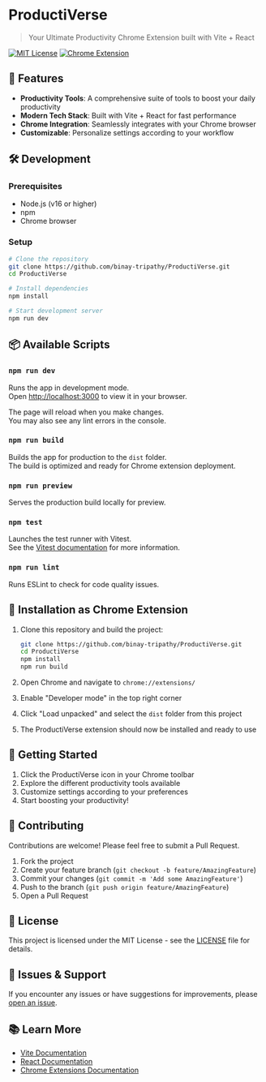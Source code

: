 # ProductiVerse

> Your Ultimate Productivity Chrome Extension built with Vite + React

[![MIT License](https://img.shields.io/badge/License-MIT-green.svg)](https://choosealicense.com/licenses/mit/)
[![Chrome Extension](https://img.shields.io/badge/Chrome-Extension-blue.svg)](https://chrome.google.com/webstore)

## 🚀 Features

- **Productivity Tools**: A comprehensive suite of tools to boost your daily productivity
- **Modern Tech Stack**: Built with Vite + React for fast performance
- **Chrome Integration**: Seamlessly integrates with your Chrome browser
- **Customizable**: Personalize settings according to your workflow

## 🛠️ Development

### Prerequisites

- Node.js (v16 or higher)
- npm
- Chrome browser

### Setup

```bash
# Clone the repository
git clone https://github.com/binay-tripathy/ProductiVerse.git
cd ProductiVerse

# Install dependencies
npm install

# Start development server
npm run dev
```

## 📦 Available Scripts

### `npm run dev`

Runs the app in development mode.\
Open [http://localhost:3000](http://localhost:3000) to view it in your browser.

The page will reload when you make changes.\
You may also see any lint errors in the console.

### `npm run build`

Builds the app for production to the `dist` folder.\
The build is optimized and ready for Chrome extension deployment.

### `npm run preview`

Serves the production build locally for preview.

### `npm test`

Launches the test runner with Vitest.\
See the [Vitest documentation](https://vitest.dev/) for more information.

### `npm run lint`

Runs ESLint to check for code quality issues.

## 🔧 Installation as Chrome Extension

1. Clone this repository and build the project:

   ```bash
   git clone https://github.com/binay-tripathy/ProductiVerse.git
   cd ProductiVerse
   npm install
   npm run build
   ```

2. Open Chrome and navigate to `chrome://extensions/`

3. Enable "Developer mode" in the top right corner

4. Click "Load unpacked" and select the `dist` folder from this project

5. The ProductiVerse extension should now be installed and ready to use

## 🎯 Getting Started

1. Click the ProductiVerse icon in your Chrome toolbar
2. Explore the different productivity tools available
3. Customize settings according to your preferences
4. Start boosting your productivity!

## 🤝 Contributing

Contributions are welcome! Please feel free to submit a Pull Request.

1. Fork the project
2. Create your feature branch (`git checkout -b feature/AmazingFeature`)
3. Commit your changes (`git commit -m 'Add some AmazingFeature'`)
4. Push to the branch (`git push origin feature/AmazingFeature`)
5. Open a Pull Request

## 📝 License

This project is licensed under the MIT License - see the [LICENSE](LICENSE) file for details.

## 🐛 Issues & Support

If you encounter any issues or have suggestions for improvements, please [open an issue](https://github.com/binay-tripathy/ProductiVerse/issues).

## 📚 Learn More

- [Vite Documentation](https://vitejs.dev/)
- [React Documentation](https://reactjs.org/)
- [Chrome Extensions Documentation](https://developer.chrome.com/docs/extensions/)

